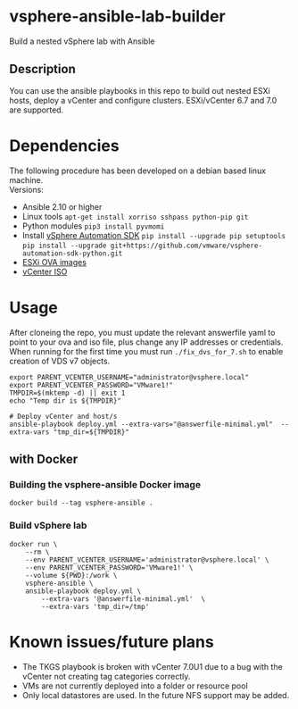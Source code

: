 # vsphere-ansible-lab-builder
Build a nested vSphere lab with Ansible

## Description
You can use the ansible playbooks in this repo to build out nested ESXi hosts, deploy a vCenter and configure clusters. ESXi/vCenter 6.7 and 7.0 are supported.

# Dependencies
The following procedure has been developed on a debian based linux machine.<br/>
Versions:
- Ansible 2.10 or higher
- Linux tools `apt-get install xorriso sshpass python-pip git`
- Python modules `pip3 install pyvmomi`
- Install [vSphere Automation SDK](https://github.com/vmware/vsphere-automation-sdk-python)
    `pip install --upgrade pip setuptools`
    `pip install --upgrade git+https://github.com/vmware/vsphere-automation-sdk-python.git`
- [ESXi OVA images](https://www.virtuallyghetto.com/nested-virtualization/nested-esxi-virtual-appliance)
- [vCenter ISO](https://my.vmware.com/en/group/vmware/downloads/info/slug/datacenter_cloud_infrastructure/vmware_vsphere/7_0)

# Usage
After cloneing the repo, you must update the relevant answerfile  yaml to point to your ova and iso file, plus change any IP addresses or credentials.<br/>
When running for the first time you must run `./fix_dvs_for_7.sh` to enable creation of VDS v7 objects.

```
export PARENT_VCENTER_USERNAME="administrator@vsphere.local"
export PARENT_VCENTER_PASSWORD="VMware1!"
TMPDIR=$(mktemp -d) || exit 1
echo "Temp dir is ${TMPDIR}"

# Deploy vCenter and host/s
ansible-playbook deploy.yml --extra-vars="@answerfile-minimal.yml"  --extra-vars "tmp_dir=${TMPDIR}"
```

## with Docker

### Building the vsphere-ansible Docker image

```
docker build --tag vsphere-ansible .
```

### Build vSphere lab

```
docker run \
    --rm \
    --env PARENT_VCENTER_USERNAME='administrator@vsphere.local' \
    --env PARENT_VCENTER_PASSWORD='VMware1!' \
    --volume ${PWD}:/work \
    vsphere-ansible \
    ansible-playbook deploy.yml \
        --extra-vars '@answerfile-minimal.yml'  \
        --extra-vars 'tmp_dir=/tmp'
```

# Known issues/future plans
- The TKGS playbook is broken with vCenter  7.0U1 due to a bug with the vCenter not creating tag categories correctly.
- VMs are not currently deployed into a folder or resource pool
- Only local datastores are used. In the future NFS support may be added.